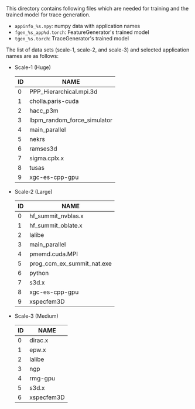 This directory contains following files which are needed for training and the  trained model for trace generation.

* `appinfo_%s.npy`: numpy data with application names
* `fgen_%s_app%d.torch`: FeatureGenerator's trained model
* `tgen_%s.torch`: TraceGenerator's trained model

The list of data sets (scale-1, scale-2, and scale-3) and selected application names are as follows:

* Scale-1 (Huge)

     ID | NAME
    ----|----------------------------
     0  | PPP_Hierarchical.mpi.3d
     1  | cholla.paris-cuda
     2  | hacc_p3m
     3  | lbpm_random_force_simulator
     4  | main_parallel
     5  | nekrs
     6  | ramses3d
     7  | sigma.cplx.x
     8  | tusas
     9  | xgc-es-cpp-gpu

* Scale-2 (Large)

     ID | NAME
    ----|-----------------------------
     0  | hf_summit_nvblas.x
     1  | hf_summit_oblate.x
     2  | lalibe
     3  | main_parallel
     4  | pmemd.cuda.MPI
     5  | prog_ccm_ex_summit_nat.exe
     6  | python
     7  | s3d.x
     8  | xgc-es-cpp-gpu
     9  | xspecfem3D

* Scale-3 (Medium)

     ID | NAME
    ----|-----------------------------
     0  | dirac.x
     1  | epw.x
     2  | lalibe
     3  | ngp
     4  | rmg-gpu
     5  | s3d.x
     6  | xspecfem3D

